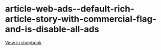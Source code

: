 # article-web-ads--default-rich-article-story-with-commercial-flag-and-is-disable-all-ads

[View in storybook](https://raw.githack.com/Independent-Digital-News-and-Media-Ltd/indy100-pwamp-sb/PR-261-sb/index.html?path=/story/article-web-ads--default-rich-article-story-with-commercial-flag-and-is-disable-all-ads)
